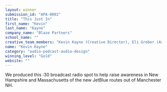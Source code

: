 ```yaml
---
layout: winner
submission_id: "APA-0002"
title: "This Just In"
first_name: "Kevin"
last_name: "Kayne"
company_name: "Blaze Partners"
school_name: ""
creative_team_members: "Kevin Kayne (Creative Director), Eli Grober (Associate Creative Director), Eliza Hill (Client Strategy), Jim Morlino (Sound Engineering and Design)"
name: "Kevin Kayne"
category: "audio-podcast-audio-design"
winning_level: "Gold"
website: ""
---
```


We produced this :30 broadcast radio spot to help raise awareness in New Hampshire and Massachusetts of the new JetBlue routes out of Manchester NH.
